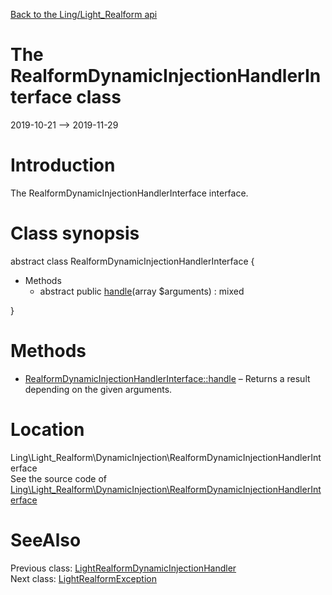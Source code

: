 [Back to the Ling/Light_Realform api](https://github.com/lingtalfi/Light_Realform/blob/master/doc/api/Ling/Light_Realform.md)



The RealformDynamicInjectionHandlerInterface class
================
2019-10-21 --> 2019-11-29






Introduction
============

The RealformDynamicInjectionHandlerInterface interface.



Class synopsis
==============


abstract class <span class="pl-k">RealformDynamicInjectionHandlerInterface</span>  {

- Methods
    - abstract public [handle](https://github.com/lingtalfi/Light_Realform/blob/master/doc/api/Ling/Light_Realform/DynamicInjection/RealformDynamicInjectionHandlerInterface/handle.md)(array $arguments) : mixed

}






Methods
==============

- [RealformDynamicInjectionHandlerInterface::handle](https://github.com/lingtalfi/Light_Realform/blob/master/doc/api/Ling/Light_Realform/DynamicInjection/RealformDynamicInjectionHandlerInterface/handle.md) &ndash; Returns a result depending on the given arguments.





Location
=============
Ling\Light_Realform\DynamicInjection\RealformDynamicInjectionHandlerInterface<br>
See the source code of [Ling\Light_Realform\DynamicInjection\RealformDynamicInjectionHandlerInterface](https://github.com/lingtalfi/Light_Realform/blob/master/DynamicInjection/RealformDynamicInjectionHandlerInterface.php)



SeeAlso
==============
Previous class: [LightRealformDynamicInjectionHandler](https://github.com/lingtalfi/Light_Realform/blob/master/doc/api/Ling/Light_Realform/DynamicInjection/LightRealformDynamicInjectionHandler.md)<br>Next class: [LightRealformException](https://github.com/lingtalfi/Light_Realform/blob/master/doc/api/Ling/Light_Realform/Exception/LightRealformException.md)<br>
